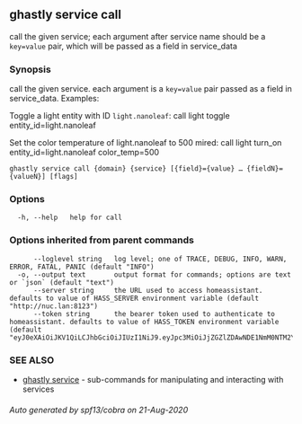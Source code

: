 ## ghastly service call

call the given service; each argument after service name should be a `key=value` pair, which will be passed as a field in service_data

### Synopsis

call the given service. each argument is a `key=value` pair passed as a field in service_data. Examples:

Toggle a light entity with ID `light.nanoleaf`:
	call light toggle entity_id=light.nanoleaf

Set the color temperature of light.nanoleaf to 500 mired:
	call light turn_on entity_id=light.nanoleaf color_temp=500

```
ghastly service call {domain} {service} [{field}={value} … {fieldN}={valueN}] [flags]
```

### Options

```
  -h, --help   help for call
```

### Options inherited from parent commands

```
      --loglevel string   log level; one of TRACE, DEBUG, INFO, WARN, ERROR, FATAL, PANIC (default "INFO")
  -o, --output text       output format for commands; options are text or `json` (default "text")
      --server string     the URL used to access homeassistant. defaults to value of HASS_SERVER environment variable (default "http://nuc.lan:8123")
      --token string      the bearer token used to authenticate to homeassistant. defaults to value of HASS_TOKEN environment variable (default "eyJ0eXAiOiJKV1QiLCJhbGciOiJIUzI1NiJ9.eyJpc3MiOiJjZGZlZDAwNDE1NmM0NTM2YTI4MDRiMmRiMjUzN2JmMCIsImlhdCI6MTU0OTc2Mzc3MywiZXhwIjoxODY1MTIzNzczfQ.wHtNVzQoEb1hY5m86QaEKOIp5pApyO0HZBJBDjfCJZc")
```

### SEE ALSO

* [ghastly service](ghastly_service.md)	 - sub-commands for manipulating and interacting with services

###### Auto generated by spf13/cobra on 21-Aug-2020
